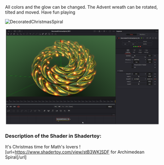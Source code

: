 All colors and the glow can be changed. The Advent wreath can be rotated, tilted and moved.
Have fun playing

![DecoratedChristmasSpiral](https://github.com/nmbr73/Shaderfuse/assets/78935215/548058ce-f942-4037-97f8-9fad8b5ea752)

[![Thumbnail](DecoratedChristmasSpiral_screenshot.png)](DecoratedChristmasSpiral.fuse)

### Description of the Shader in Shadertoy:
It's Christmas time for Math's lovers !
[url=https://www.shadertoy.com/view/stB3WK]SDF for Archimedean Spiral[/url]
